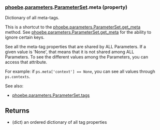### [phoebe](phoebe.md).[parameters](phoebe.parameters.md).[ParameterSet](phoebe.parameters.ParameterSet.md).meta (property)




Dictionary of all meta-tags.

This is a shortcut to the [phoebe.parameters.ParameterSet.get_meta](phoebe.parameters.ParameterSet.get_meta.md) method.
See [phoebe.parameters.ParameterSet.get_meta](phoebe.parameters.ParameterSet.get_meta.md) for the ability to ignore
certain keys.

See all the meta-tag properties that are shared by ALL Parameters. If a
given value is 'None', that means that it is not shared among ALL
Parameters.  To see the different values among the Parameters, you can
access that attribute.

For example: if `ps.meta['context'] == None`, you can see all values
through `ps.contexts`.

See also:
* [phoebe.parameters.ParameterSet.tags](phoebe.parameters.ParameterSet.tags.md)

Returns
----------
* (dict) an ordered dictionary of all tag properties

